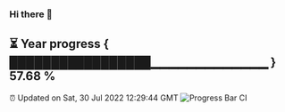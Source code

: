 ### Hi there 👋
⏳ Year progress { █████████████████▁▁▁▁▁▁▁▁▁▁▁▁▁ } 57.68 %
---
⏰ Updated on Sat, 30 Jul 2022 12:29:44 GMT
![Progress Bar CI](https://github.com/liununu/liununu/workflows/Progress%20Bar%20CI/badge.svg)
